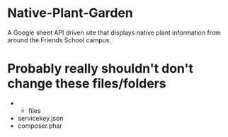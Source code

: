 # Native-Plant-Garden
A Google sheet API driven site that displays native plant information from around the Friends School campus.



# Probably really shouldn't don't change these files/folders
* * files
 * servicekey.json
 * composer.phar
